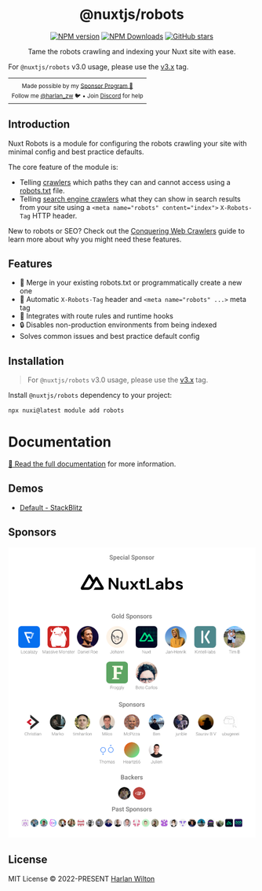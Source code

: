 <h1 align='center'>@nuxtjs/robots</h1>

<p align="center">
<a href='https://github.com/nuxt-modules/robots/actions/workflows/test.yml'>
</a>
<a href="https://www.npmjs.com/package/@nuxtjs/robots" target="__blank"><img src="https://img.shields.io/npm/v/@nuxtjs/robots?style=flat&colorA=002438&colorB=28CF8D" alt="NPM version"></a>
<a href="https://www.npmjs.com/package/@nuxtjs/robots" target="__blank"><img alt="NPM Downloads" src="https://img.shields.io/npm/dm/@nuxtjs/robots?flat&colorA=002438&colorB=28CF8D"></a>
<a href="https://github.com/nuxt-modules/robots" target="__blank"><img alt="GitHub stars" src="https://img.shields.io/github/stars/nuxt-modules/robots?flat&colorA=002438&colorB=28CF8D"></a>
</p>

<p align="center">
Tame the robots crawling and indexing your Nuxt site with ease.
</p>

For `@nuxtjs/robots` v3.0 usage, please use the [v3.x](https://github.com/nuxt-modules/robots/tree/v3.x) tag.

<p align="center">
<table>
<tbody>
<td align="center">
<sub>Made possible by my <a href="https://github.com/sponsors/harlan-zw">Sponsor Program 💖</a><br> Follow me <a href="https://twitter.com/harlan_zw">@harlan_zw</a> 🐦 • Join <a href="https://discord.gg/275MBUBvgP">Discord</a> for help</sub><br>
</td>
</tbody>
</table>
</p>

## Introduction

Nuxt Robots is a module for configuring the robots crawling your site with minimal config and best practice defaults.

The core feature of the module is:
- Telling [crawlers](https://nuxtseo.com/learn/controlling-crawlers) which paths they can and cannot access using a [robots.txt](https://nuxtseo.com/learn/controlling-crawlers/robots-txt) file.
- Telling [search engine crawlers](https://developers.google.com/search/docs/crawling-indexing/googlebot) what they can show in search results from your site using a `<meta name="robots" content="index">` `X-Robots-Tag` HTTP header.

New to robots or SEO? Check out the [Conquering Web Crawlers](https://nuxtseo.com/learn/controlling-crawlers) guide to learn more about why you might
need these features.

## Features

- 🤖 Merge in your existing robots.txt or programmatically create a new one
- 🗿 Automatic `X-Robots-Tag` header and `<meta name="robots" ...>` meta tag
- 🔄 Integrates with route rules and runtime hooks
- 🔒 Disables non-production environments from being indexed
- Solves common issues and best practice default config

## Installation

> For `@nuxtjs/robots` v3.0 usage, please use the [v3.x](https://github.com/nuxt-modules/robots/tree/v3.x) tag.

Install `@nuxtjs/robots` dependency to your project:

```bash
npx nuxi@latest module add robots
```

# Documentation

[📖 Read the full documentation](https://nuxtseo.com/robots) for more information.

## Demos

- [Default - StackBlitz](https://stackblitz.com/edit/nuxt-starter-zycxux?file=public%2F_robots.txt)

## Sponsors

<p align="center">
  <a href="https://raw.githubusercontent.com/harlan-zw/static/main/sponsors.svg">
    <img src='https://raw.githubusercontent.com/harlan-zw/static/main/sponsors.svg'/>
  </a>
</p>

## License

MIT License © 2022-PRESENT [Harlan Wilton](https://github.com/harlan-zw)
